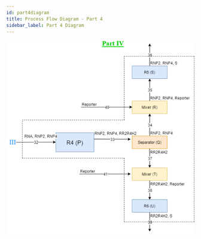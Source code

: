 ```yaml
---
id: part4diagram
title: Process Flow Diagram - Part 4
sidebar_label: Part 4 Diagram
---
```


![processdiagram](../assets/processpart4.png)